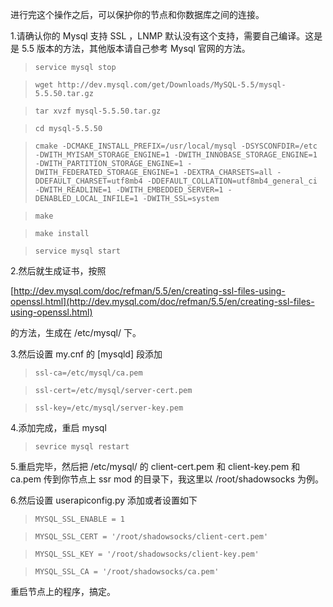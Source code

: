 进行完这个操作之后，可以保护你的节点和你数据库之间的连接。

1.请确认你的 Mysql 支持 SSL ，LNMP 默认没有这个支持，需要自己编译。这是是 5.5 版本的方法，其他版本请自己参考 Mysql 官网的方法。

> `service mysql stop`

> `wget http://dev.mysql.com/get/Downloads/MySQL-5.5/mysql-5.5.50.tar.gz`

> `tar xvzf mysql-5.5.50.tar.gz`

> `cd mysql-5.5.50`

> `cmake -DCMAKE_INSTALL_PREFIX=/usr/local/mysql -DSYSCONFDIR=/etc -DWITH_MYISAM_STORAGE_ENGINE=1 -DWITH_INNOBASE_STORAGE_ENGINE=1 -DWITH_PARTITION_STORAGE_ENGINE=1 -DWITH_FEDERATED_STORAGE_ENGINE=1 -DEXTRA_CHARSETS=all -DDEFAULT_CHARSET=utf8mb4 -DDEFAULT_COLLATION=utf8mb4_general_ci -DWITH_READLINE=1 -DWITH_EMBEDDED_SERVER=1 -DENABLED_LOCAL_INFILE=1 -DWITH_SSL=system`

> `make`

> `make install`

> `service mysql start`

2.然后就生成证书，按照

[http://dev.mysql.com/doc/refman/5.5/en/creating-ssl-files-using-openssl.html](http://dev.mysql.com/doc/refman/5.5/en/creating-ssl-files-using-openssl.html)

的方法，生成在 /etc/mysql/ 下。

3.然后设置 my.cnf 的 [mysqld] 段添加

> `ssl-ca=/etc/mysql/ca.pem`

> `ssl-cert=/etc/mysql/server-cert.pem`

> `ssl-key=/etc/mysql/server-key.pem`

4.添加完成，重启 mysql

> `sevrice mysql restart`

5.重启完毕，然后把 /etc/mysql/ 的 client-cert.pem 和 client-key.pem 和 ca.pem 传到你节点上 ssr mod 的目录下，我这里以 /root/shadowsocks 为例。


6.然后设置 userapiconfig.py 添加或者设置如下

> `MYSQL_SSL_ENABLE = 1`

> `MYSQL_SSL_CERT = '/root/shadowsocks/client-cert.pem'`

> `MYSQL_SSL_KEY = '/root/shadowsocks/client-key.pem'`

> `MYSQL_SSL_CA = '/root/shadowsocks/ca.pem'`


重启节点上的程序，搞定。

